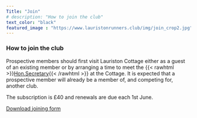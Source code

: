 ```yaml
---
Title: "Join"
# description: "How to join the club"
text_color: "black"
featured_image : "https://www.lauristonrunners.club/img/join_crop2.jpg"
---
```


### How to join the club

Prospective members should first visit Lauriston Cottage either as a guest of an existing member or by arranging a time to meet the {{< rawhtml >}}<a href = "mailto: secretary@lauristonrunners.club">Hon.Secretary</a>{{< /rawhtml >}} at the Cottage.  It is expected that a prospective member will already be a member of, and competing for, another club.

The subscription is £40 and renewals are due each 1st June.

[Download joining form](/docs/join.pdf)
